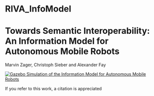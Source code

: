 # RIVA_InfoModel

# Towards Semantic Interoperability: An Information Model for Autonomous Mobile  Robots
Marvin Zager, Christoph Sieber and Alexander Fay

[![Gazebo Simulation of the Information Model for Autonomous Mobile Robots](http://img.youtube.com/vi/nDHm04BvIe8/0.jpg)](http://www.youtube.com/watch?v=nDHm04BvIe8 "Video Title")

If you refer to this work, a citation is appreciated
